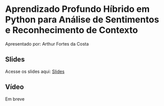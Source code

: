 # Aprendizado Profundo Híbrido em Python para Análise de Sentimentos e Reconhecimento de Contexto

Apresentado por: Arthur Fortes da Costa


## Slides

Acesse os slides aqui: [Slides](./)


## Vídeo

Em breve
